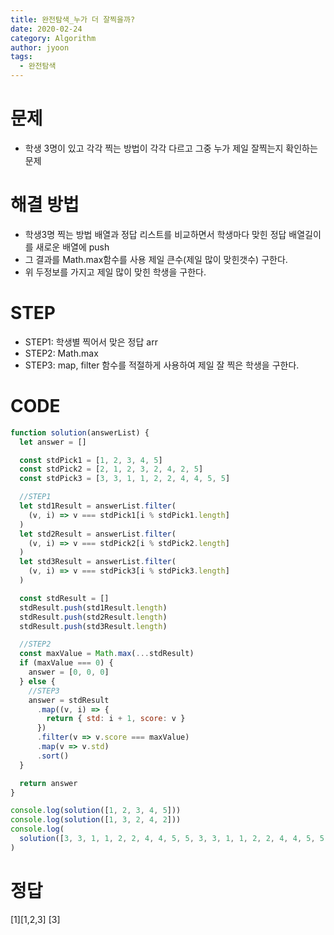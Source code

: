 ```yaml
---
title: 완전탐색_누가 더 잘찍을까?
date: 2020-02-24
category: Algorithm
author: jyoon
tags:
  - 완전탐색
---
```


# 문제

- 학생 3명이 있고 각각 찍는 방법이 각각 다르고 그중 누가 제일 잘찍는지 확인하는 문제

# 해결 방법

- 학생3명 찍는 방법 배열과 정답 리스트를 비교하면서 학생마다 맞힌 정답 배열길이를 새로운 배열에 push
- 그 결과를 Math.max함수를 사용 제일 큰수(제일 많이 맞힌갯수) 구한다.
- 위 두정보를 가지고 제일 많이 맞힌 학생을 구한다.

# STEP

- STEP1: 학생별 찍어서 맞은 정답 arr
- STEP2: Math.max
- STEP3: map, filter 함수를 적절하게 사용하여 제일 잘 찍은 학생을 구한다.

# CODE

```js
function solution(answerList) {
  let answer = []

  const stdPick1 = [1, 2, 3, 4, 5]
  const stdPick2 = [2, 1, 2, 3, 2, 4, 2, 5]
  const stdPick3 = [3, 3, 1, 1, 2, 2, 4, 4, 5, 5]

  //STEP1
  let std1Result = answerList.filter(
    (v, i) => v === stdPick1[i % stdPick1.length]
  )
  let std2Result = answerList.filter(
    (v, i) => v === stdPick2[i % stdPick2.length]
  )
  let std3Result = answerList.filter(
    (v, i) => v === stdPick3[i % stdPick3.length]
  )

  const stdResult = []
  stdResult.push(std1Result.length)
  stdResult.push(std2Result.length)
  stdResult.push(std3Result.length)

  //STEP2
  const maxValue = Math.max(...stdResult)
  if (maxValue === 0) {
    answer = [0, 0, 0]
  } else {
    //STEP3
    answer = stdResult
      .map((v, i) => {
        return { std: i + 1, score: v }
      })
      .filter(v => v.score === maxValue)
      .map(v => v.std)
      .sort()
  }

  return answer
}

console.log(solution([1, 2, 3, 4, 5]))
console.log(solution([1, 3, 2, 4, 2]))
console.log(
  solution([3, 3, 1, 1, 2, 2, 4, 4, 5, 5, 3, 3, 1, 1, 2, 2, 4, 4, 5, 5])
)
```

# 정답

[1][1,2,3]
[3]
